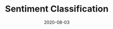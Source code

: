 ---
# ===== Title, summary, and position in the left sidebar =====
linktitle: 
summary: 
weight: 400
# =========================================================

# ========== Basic metadata ==========
title: Sentiment Classification
date: 2020-08-03
draft: false
type: book # page type
authors: ["admin"]
tags: ["NLP"]
categories: ["Natural Language Processing"]
toc: true # Show table of contents
# ====================================

# ========== Advanced metadata ========== 
profile: false  # Show author profile?
reading_time: true # Show estimated reading time?
share: true  # Show social sharing links?
featured: true
comments: true  # Show comments?
disable_comment: false
commentable: true  # Allow visitors to comment? Supported by the Page, Post, and Book content types.
editable: false  # Allow visitors to edit the page? Supported by the Page, Post, and Book content types.

# Optional header image (relative to `assets/media/` folder).
header:
  caption: ""
  image: ""
---